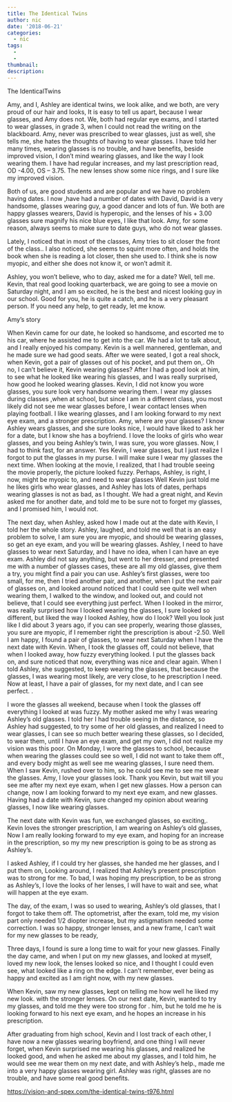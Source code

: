 ```yaml
---
title: The Identical Twins
author: nic
date: '2018-06-21'
categories:
  - nic
tags:
  - 
  - 
thumbnail: 
description: 
---
```


The IdenticalTwins




Amy, and I, Ashley are identical twins, we look alike, and we both, are very proud of our hair and looks,
It is easy to tell us apart, because I wear glasses, and Amy does not.
We, both had regular eye exams, and I started to wear glasses, in grade 3, when I could not read the writing on the blackboard.
Amy, never was prescribed to wear glasses, just as well, she tells me, she hates the thoughts of having to wear glasses.
I have told her many times, wearing glasses is no trouble, and have benefits, beside improved vision,
I don’t mind wearing glasses, and like the way I look wearing them.
I have had regular increases, and my last prescription read, OD -4.00, OS – 3.75.
The new lenses show some nice rings, and I sure like my improved vision.


Both of us, are good students and are popular and we have no problem having dates.
I now ,have had a number of dates with David, 
David is a very handsome, glasses wearing guy, a good dancer and lots of fun.
We both are happy glasses wearers, David is hyperopic, and the lenses of his + 3.00 glasses
sure magnify his nice blue eyes, I like that look.
Amy, for some reason, always seems to make sure to date guys, who do not wear glasses.


Lately, I noticed that in most of the classes, Amy tries to sit closer the front of the class..
I also noticed, she seems to squint more often, and holds the book when she is reading a lot closer,
then she used to. I think she is now myopic, and either she does not know it, or won’t admit it.



Ashley, you won’t believe, who to day, asked me for a date?
Well, tell me.
Kevin, that real good looking quarterback, we are going to see a movie on Saturday night, and I am so
excited, he is the best and nicest looking guy in our school.
Good for you, he is quite a catch, and he is a very pleasant person.
If you need any help, to get ready, let me know.



Amy’s story


When Kevin came for our date, he looked so handsome, and escorted me to his car, where he assisted
me to get into the car.
We had a lot to talk about, and I really enjoyed his company.
Kevin is a well mannered, gentleman, and he made sure we had good seats.
After we were seated, I got a real shock, when Kevin, got a pair of glasses out of his pocket, 
and put them on,.
Oh no, I can’t believe it, Kevin wearing glasses?
After I had a good look at him, to see what he looked like wearing his glasses, and I was 
really surprised, how good he looked wearing glasses.
Kevin, I did not know you wore glasses, you sure look very handsome wearing them.
I wear my glasses during classes ,when at school, but since I am in a different class, 
you most likely did not see me wear glasses before, I wear contact lenses when playing football.
I like wearing glasses, and I am looking forward to my next eye exam, and a stronger prescription.
Amy, where are your glasses? I know Ashley wears glasses, and she sure looks nice, I would
have liked to ask her for a date, but I know she has a boyfriend.
I love the looks of girls who wear glasses, and you being Ashley’s twin, I was sure, you wore glasses.
Now, I had to think fast, for an answer.
Yes Kevin, I wear glasses, but I just realize I forgot to put the glasses in my purse.
I will make sure I wear my glasses the next time.
When looking at the movie, I realized, that I had trouble seeing the movie properly, the picture looked fuzzy.
Perhaps, Ashley, is right, I now, might be myopic to, and need to wear glasses
Well Kevin just told me he likes girls who wear glasses, and Ashley has lots of dates, perhaps 
wearing glasses is not as bad, as I thought.
We had a great night, and Kevin asked me for another date, and told me to be sure not to forget my 
glasses, and I promised him, I would not.




The next day, when Ashley, asked how I made out at the date with Kevin, I told her the whole story. 
Ashley, laughed, and told me well that is an easy problem to solve, I am sure you are myopic, and should 
be wearing glasses, so get an eye exam, and you will be wearing glasses.
Ashley, I need to have glasses to wear next Saturday, and I have no idea, when I can have an eye exam.
Ashley did not say anything, but went to her dresser, and presented me with a number of glasses cases,
these are all my old glasses, give them a try, you might find a pair you can use.
Ashley’s first glasses, were too small, for me, then I tried another pair, and another, when I put the next 
pair of glasses on, and looked around noticed that I could see quite well when wearing them, 
I walked to the window, and looked out, and could not believe, that I could see everything just perfect.
When I looked in the mirror, was really surprised how I looked wearing the glasses, I sure looked so different,
but liked the way I looked
Ashley, how do I look?
Well you look just like I did about 3 years ago, if you can see properly, wearing those glasses, you sure 
are myopic, if I remember right the prescription is about -2.50.
Well I am happy, I found a pair of glasses, to wear next Saturday when I have the next date with Kevin. 
When, I took the glasses off, could not believe, that when I looked away, how fuzzy everything looked.
I put the glasses back on, and sure noticed that now, everything was nice and clear again.
When I told Ashley, she suggested, to keep wearing the glasses, that because the glasses, I was wearing 
most likely, are very close, to he prescription I need.
Now at least, I have a pair of glasses, for my next date, and I can see perfect. .



I wore the glasses all weekend, because when I took the glasses off everything I looked at was fuzzy.
My mother asked me why I was wearing Ashley’s old glasses.
I told her I had trouble seeing in the distance, so Ashley had suggested, to try some of her old glasses, 
and realized I need to wear glasses, I can see so much better wearing these glasses, so I decided, to wear
them, until I have an eye exam, and get my own, I did not realize my vision was this poor.
On Monday, I wore the glasses to school, because when wearing the glasses could see so well, 
I did not want to take them off., and every body might as well see me wearing glasses, 
I sure need them.
When I saw Kevin, rushed over to him, so he could see me to see me wear the glasses.
Amy, I love your glasses look.
Thank you Kevin, but wait till you see me after my next eye exam, when I get new glasses.
How a person can change, now I am looking forward to my next eye exam, and new glasses.
Having had a date with Kevin, sure changed my opinion about wearing glasses, 
I now like wearing glasses.



The next date with Kevin was fun, we exchanged glasses, so exciting,.
Kevin loves the stronger prescription, I am wearing on Ashley’s old glasses, 
Now I am really looking forward to my eye exam, and hoping for an increase in the prescription, 
so my my new prescription is going to be as strong as Ashley’s.




I asked Ashley, if I could try her glasses, she handed me her glasses, and I put them on, 
Looking around, I realized that Ashley’s present prescription was to strong for me.
To bad, I was hoping my prescription, to be as strong as Ashley’s, I love the looks of her lenses,
I will have to wait and see, what will happen at the eye exam.


The day, of the exam, I was so used to wearing, Ashley’s old glasses, that I forgot to take them off.
The optometrist, after the exam, told me, my vision part only needed 1/2 diopter increase, 
but my astigmatism needed some correction.
I was so happy, stronger lenses, and a new frame, I can’t wait for my new glasses to be ready,

Three days, I found is sure a long time to wait for your new glasses.
Finally the day came, and when I put on my new glasses, and looked at myself, loved my new look,
the lenses looked so nice, and I thought I could even see, what looked like a ring on the edge.
I can’t remember, ever being as happy and excited as I am right now, with my new glasses.



When Kevin, saw my new glasses, kept on telling me how well he liked my new look.
with the stronger lenses.
On our next date, Kevin, wanted to try my glasses, and told me they were too strong for .
him, but he told me he is looking forward to his next eye exam, and he hopes an increase 
in his prescription.



After graduating from high school, Kevin and I lost track of each other, I have now a new 
glasses wearing boyfriend, and one thing I will never forget, when Kevin surprised me wearing
his glasses, and realized he looked good, and when he asked me about my glasses, and I told him,
he would see me wear them on my next date, and with Ashley’s help., made me into a 
very happy glasses wearing girl.
Ashley was right, glasses are no trouble, and have some real good benefits.

https://vision-and-spex.com/the-identical-twins-t976.html
